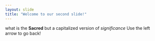 ```yaml
---
layout: slide
title: "Welcome to our second slide!"
---
```

what is the **Sacred** but a capitalized version of *significance*
Use the left arrow to go back!
